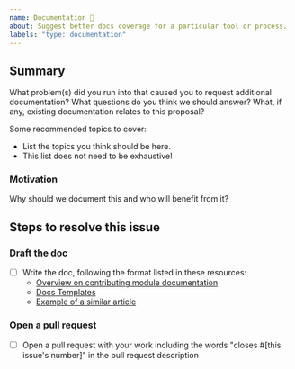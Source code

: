 ```yaml
---
name: Documentation 📝
about: Suggest better docs coverage for a particular tool or process.
labels: "type: documentation"
---
```


<!--
  To make it easier for us to help you, please include as much useful information as possible.

  Useful Links:
  - Wiki: https://github.com/rapid7/metasploit-framework/wiki

  Before opening a new issue, please search existing issues https://github.com/rapid7/metasploit-framework/issues
-->

## Summary

What problem(s) did you run into that caused you to request additional documentation? What questions do you think we should answer? What, if any, existing documentation relates to this proposal?

Some recommended topics to cover:

- List the topics you think should be here.
- This list does not need to be exhaustive!

### Motivation

Why should we document this and who will benefit from it?

## Steps to resolve this issue

<!-- Your suggestion may require additional steps. Remember to add any relevant labels. Note that you'll need to fill in the link to a similar article as well as the correct section. Don't worry if you're not yet sure about these, especially if this is a brand new topic! -->

### Draft the doc

- [ ] Write the doc, following the format listed in these resources:
  - [Overview on contributing module documentation](https://github.com/rapid7/metasploit-framework/wiki/Writing-Module-Documentation)
  - [Docs Templates](https://github.com/rapid7/metasploit-framework/blob/master/documentation/modules/module_doc_template.md)
  - [Example of a similar article]()

### Open a pull request

- [ ] Open a pull request with your work including the words "closes #[this issue's number]" in the pull request description
